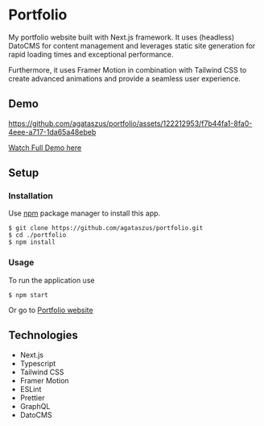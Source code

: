 # Portfolio

My portfolio website built with Next.js framework. It uses (headless) DatoCMS for content management and leverages static site generation for rapid loading times and exceptional performance.

Furthermore, it uses Framer Motion in combination with Tailwind CSS to create advanced animations and provide a seamless user experience.

## Demo

https://github.com/agataszus/portfolio/assets/122212953/f7b44fa1-8fa0-4eee-a717-1da65a48ebeb

[Watch Full Demo here](https://www.youtube.com/watch?v=CKursckNt3Y)

## Setup

### Installation

Use [npm](https://www.npmjs.com/) package manager to install this app.

```
$ git clone https://github.com/agataszus/portfolio.git
$ cd ./portfolio
$ npm install
```

### Usage

To run the application use

```
$ npm start
```

Or go to [Portfolio website](https://agata.dev/)

## Technologies

- Next.js
- Typescript
- Tailwind CSS
- Framer Motion
- ESLint
- Prettier
- GraphQL
- DatoCMS
